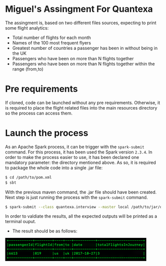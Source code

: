 # Miguel's Assingment For Quantexa

The assingment is, based on two different files sources, expecting to print some flight analytics:

  - Total number of flights for each month
  - Names of the 100 most frequent flyers
  - Greatest number of countries a passenger has been in without being in the UK
  - Passengers who have been on more than N flights together
  - Passengers who have been on more than N flights together within the range (from,to)

# Pre requirements
If cloned, code can be launched without any pre requirements.
Otherwise, it is required to place the flight related files into the main resources directory so the process can access them.

# Launch the process

As an Apache Spark process, it can be trigger with the `spark-submit` command.
For this process, it has been used the Spark version `2.3.4`.
In order to make the process easier to use, it has been declared one mandatory parameter: the directory mentioned above.
As so, it is required to package the whole code into a single .jar file:

```sh
$ cd /path/to/pom.xml
$ sbt 
```

With the previous maven command, the .jar file should have been created.
Next step is just running the process with the `spark-submit` command.

```sh
$ spark-submit --class quantexa.interview --master local /path/to/jar/directory/QuantexaInterview-0.0.1-SNAPSHOT.jar
```

In order to valdiate the results, all the expected outputs will be printed as a terminal ouput.

  - The result should be as follows:
  
![Expected Final Result](https://github.com/morbvel/QuantexaAssessment/blob/main/results.png)
